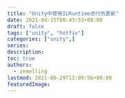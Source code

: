 ```yaml
---
title: "Unity中使用ILRuntime进行热更新"
date: 2021-04-15T09:43:53+08:00
draft: false
tags: ["unity", "hotfix"]
categories: ["unity",]
series:
description:
toc: true
authors:
  - zemelling
lastmod: 2021-08-29T13:09:56+08:00
featuredImage:
---
```


